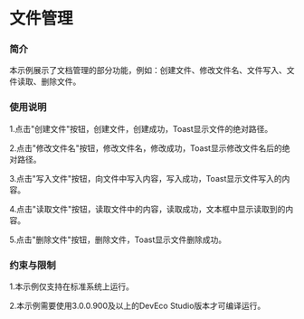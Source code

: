 # 文件管理

### 简介

本示例展示了文档管理的部分功能，例如：创建文件、修改文件名、文件写入、文件读取、删除文件。

### 使用说明

1.点击"创建文件"按钮，创建文件，创建成功，Toast显示文件的绝对路径。

2.点击"修改文件名"按钮，修改文件名，修改成功，Toast显示修改文件名后的绝对路径。

3.点击"写入文件"按钮，向文件中写入内容，写入成功，Toast显示文件写入的内容。

4.点击"读取文件"按钮，读取文件中的内容，读取成功，文本框中显示读取到的内容。

5.点击"删除文件"按钮，删除文件，Toast显示文件删除成功。

### 约束与限制

1.本示例仅支持在标准系统上运行。

2.本示例需要使用3.0.0.900及以上的DevEco Studio版本才可编译运行。